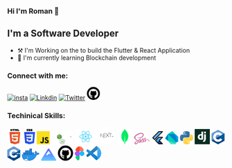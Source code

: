 ### Hi I'm Roman 👋

## I'm a Software Developer
- ⚒️ I'm Working on the to build the Flutter & React Application
- 🌱 I'm currently learning Blockchain development


### Connect with me:
[<img algin="left" alt="insta" width="26px" src="https://upload.wikimedia.org/wikipedia/commons/thumb/a/a5/Instagram_icon.png/1024px-Instagram_icon.png" target="_blank"/>](https://www.instagram.com/roman_ojhaa/)
[<img algin="left" alt="Linkdin" width="26px" src="https://cdn-icons-png.flaticon.com/512/174/174857.png" target="_blank"/>](https://www.linkedin.com/in/roman-ojha-3b8bb2209/)
[<img algin="left" alt="Twitter" width="26px" src="https://www.iconpacks.net/icons/2/free-twitter-logo-icon-2429-thumb.png" target="_blank"/>](https://twitter.com/RomanOjha1)
[<img algin="left" alt="Github" width="30px" src="icons/github.png" style="border-radius:50%" target="_blank"/>](https://github.com/RomanOjha-git)
<br/>

### Techinical Skills:
[<img algin="left" alt="Html" width="35px" src="./icons/html.png" target="_blank"/>](https://www.w3schools.com/html/)
[<img algin="left" alt="Css" width="25px" src="./icons/css.png" target="_blank"/>](https://www.w3schools.com/css/)
[<img algin="left" alt="JS" width="30px" src="./icons/js.png" target="_blank"/>](https://www.w3schools.com/js/)
[<img algin="left" alt="Node" width="50px" src="./icons/node.png" target="_blank"/>](https://nodejs.org/en/)
[<img algin="left" alt="React" width="50px" src="./icons/react.png" target="_blank"/>](https://reactjs.org/)
[<img algin="left" alt="nextJS" style="background-color:white; width:30px; height:30px; border-radius:50%; padding:5px;" src="icons/nextJS.png" target="_blank"/>](https://nextjs.org/)
[<img algin="left" alt="MongoDB" width="35px" src="icons/mongoDB.png" target="_blank"/>](https://www.mongodb.com/)
[<img algin="left" alt="Sass" width="35px" src="icons/sass.png" target="_blank"/>](https://sass-lang.com/)
[<img algin="left" alt="Flutter" width="30px" src="icons/flutter.png" target="_blank"/>](https://flutter.dev/)
[<img algin="left" alt="Dart" width="30px" src="icons/dart.png" target="_blank"/>](https://dart.dev/)
[<img algin="left" alt="Python" width="30px" src="icons/python.png" target="_blank"/>](https://www.python.org/)
[<img algin="left" alt="Django" width="35px" src="icons/django.png" target="_blank"/>](https://www.djangoproject.com/)
[<img algin="left" alt="C" width="30px" src="icons/c.png" target="_blank"/>](https://www.cprogramming.com/)
[<img algin="left" alt="Cpp" width="30px" src="icons/cpp.png" target="_blank"/>](https://www.cprogramming.com/)
[<img algin="left" alt="Docker" width="40px" src="icons/docker.png" target="_blank"/>](https://www.docker.com/)
[<img algin="left" alt="snowpack" width="35px" src="icons/snowpack.png" target="_blank"/>](https://www.snowpack.dev/)
[<img algin="left" alt="GitHub" width="35px" src="icons/github.png" style="border-radius:50%" target="_blank"/>](https://github.com/)
[<img algin="left" alt="Figma" width="22px" src="icons/figma.svg" style="border-radius:50%" target="_blank"/>](https://www.figma.com/)
[<img algin="left" alt="VScode" width="35px" src="icons/vscode.png" style="border-radius:50%" target="_blank"/>](https://code.visualstudio.com/)
